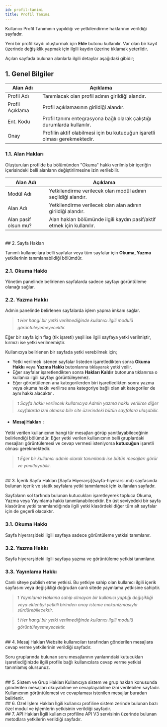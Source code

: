 ```yaml
---
id: profil-tanimi
title: Profil Tanımı
---
```


Kullanıcı Profil Tanımının yapıldığı ve yetkilendirme haklarının verildiği sayfadır.

Yeni bir profil kaydı oluşturmak için **Ekle** butonu kullanılır. Var olan bir kayıt üzerinde değişiklik yapmak için ilgili kaydın üzerine tıklamak yeterlidir.

Açılan sayfada bulunan alanlarla ilgili detaylar aşağıdaki gibidir;

## 1. Genel Bilgiler

|Alan Adı|Açıklama|
|--|--|
|Profil Adı|Tanımlacak olan profil adının girildiği alandır.|
|Profil Açıklama|Profil açıklamasının girildiği alandır.|
|Ent. Kodu|Profil tanımı entegrasyona bağlı olarak çalıştığı durumlarda kullanılır.|
|Onay|Profilin aktif olabilmesi için bu kutucuğun işaretli olması gerekmektedir.|

### 1.1. Alan Hakları

Oluşturulan profilde bu bölümünden "Okuma" hakkı verilmiş bir içeriğin içerisindeki belli alanların değiştirilmesine izin verilebilir.

|Alan Adı|Açıklama|
|--|--|
|Modül Adı|Yetkilendirme verilecek olan modül adının seçildiği alandır.|
|Alan Adı|Yetkilendirme verilecek olan alan adının girildiği alandır.|
|Alan pasif olsun mu?|Alan hakları bölümünde ilgili kaydın pasif/aktif etmek için kullanılır.|

<br>
## 2. Sayfa Hakları

Tanımlı kullanıcılara belli sayfalar veya tüm sayfalar için  **Okuma, Yazma** yetkilerinin tanımlanabildiği bölümdür.

### 2.1. Okuma Hakkı
Yönetim panelinde belirlenen sayfalarda sadece sayfayı görüntüleme olanağı sağlar.

### 2.2. Yazma Hakkı
Admin panelinde belirlenen sayfalarda işlem yapma imkanı sağlar. 

>❗ _Her hangi bir yetki verilmediğinde kullanıcı ilgili modulü görüntüleyemeyecektir._

Eğer bir sayfa için flag (tik işareti) yeşil ise ilgili sayfaya yetki verilmiştir, kırmızı ise yetki verilmemiştir.

Kullanıcıya belirlenen bir sayfada yetki verebilmek için;

- Yetki verilmek istenen sayfalar listeden işaretledikten sonra **Okuma Hakkı** veya **Yazma Hakkı** butonlarına tıklayarak yetki veilir.
- Eğer sayfalar işaretlendikten sonra **Hakları Kaldır** butonuna tıklanırsa o kullanıcı ilgili sayfayı görüntüleyemez.
- Eğer görüntülenen ana kategorilerden biri işaretledikten sonra yazma veya okuma hakkı verilirse ana kategoriye bağlı olan alt kategoriler de aynı hakkı alacaktır .

>❗ _Sayfa hakkı verilecek kullanıcıya Admin yazma hakkı verilirse diğer sayfalarda izni olmasa bile site üzerindeki bütün sayfalara ulaşabilir._


- #### Mesaj Hakları :
Yetki verilen kullanıcının hangi tür mesajları görüp yanıtlayabileceğinin belirlendiği bölümdür. Eğer yetki verilen kullanıcının belli gruplardaki mesajları görüntülemesi ve cevap vermesi isteniyorsa **kutucuğun** işaretli olması gerekmektedir.

>❗ _Eğer bir kullanıcı admin olarak tanımlandı ise bütün mesajları görür ve yanıtlayabilir._

<br>
## 3. İçerik Sayfa Hakları
[Sayfa Hiyerarşi](sayfa-hiyerarsi.md) sayfasında bulunan içerik ve statik sayfalara yetki tanımlamak için kullanılan sayfadır.

Sayfaların sol tarfında bulunan kutucukları işaretleyerek topluca Okuma, Yazma veya Yayınlama hakkı tanımlanabilecektir. En üst seviyedeki bir sayfa klasörüne yetki tanımlandığında ilgili yetki klasördeki diğer tüm alt sayfalar için de geçerli olacaktır.

### 3.1. Okuma Hakkı
Sayfa hiyerarşideki ilgili sayfaya sadece görüntüleme yetkisi tanımlanır.

### 3.2. Yazma Hakkı
Sayfa hiyerarşideki ilgili sayfaya yazma ve görüntüleme yetkisi tanımlanır.

### 3.3. Yayınlama Hakkı
Canlı siteye publish etme yetkisi. Bu yetkiye sahip olan kullanıcı ilgili içerik sayfasını veya değişikliği doğrudan canlı sitede yayınlama yetkisine sahiptir.

>❗ _Yayınlama Hakkına sahip olmayan bir kullanıcı yaptığı değişikliği veya eklentiyi yetkili birinden onay isteme mekanizmasıyla sürdürebilecektir._

>❗ _Her hangi bir yetki verilmediğinde kullanıcı ilgili modulü görüntüleyemeyecektir._

<br>
## 4. Mesaj Hakları
Website kullanıcıları tarafından gönderilen mesajlara cevap verme yetkilerinin verildiği sayfadır. 

Soru gruplarında bulunan soru mesajlarının yanlarındaki kutucukları işaretlediğinizde ilgili profile bağlı kullanıcılara cevap verme yetkisi tanımlamış olursunuz. 

<br>
## 5. Sistem ve Grup Hakları
Kullanıcıya sistem ve grup hakları konusunda gönderilen mesajları okuyabilme ve cevaplayabilme izni verilebilen sayfadır. Kullanıcının görüntülemesi ve cevaplaması istenilen mesajlar buradan belirlenir.

<br>
## 6. Özel İşlem Hakları
İlgili kullanıcı profiline sistem zerinde bulunan bazı özel modul ve işlemlerin yetkisinin verildiği sayfadır. 

<br>
## 7. API Hakları
İlgili kullanıcı profiline API V3 servisinin üzerinde bulunan metodlara yetkilerin verildiği sayfadır. 
